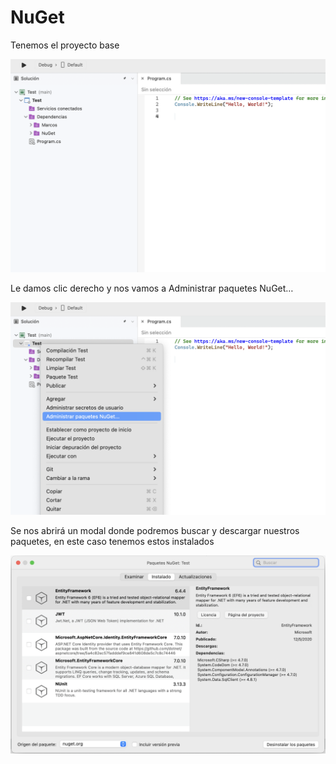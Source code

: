 # NuGet

Tenemos el proyecto base

![Untitled](docs-img/img-01.png)

Le damos clic derecho y nos vamos a Administrar paquetes NuGet…

![Untitled](docs-img/img-02.png)

Se nos abrirá un modal donde podremos buscar y descargar nuestros paquetes, en este caso tenemos estos instalados

![Untitled](docs-img/img-03.png)